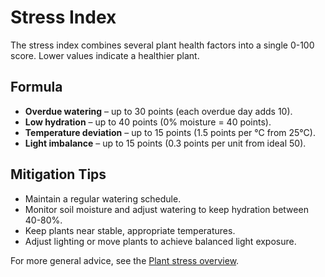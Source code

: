 # Stress Index

The stress index combines several plant health factors into a single 0-100 score.
Lower values indicate a healthier plant.

## Formula
- **Overdue watering** – up to 30 points (each overdue day adds 10).
- **Low hydration** – up to 40 points (0% moisture = 40 points).
- **Temperature deviation** – up to 15 points (1.5 points per °C from 25°C).
- **Light imbalance** – up to 15 points (0.3 points per unit from ideal 50).

## Mitigation Tips
- Maintain a regular watering schedule.
- Monitor soil moisture and adjust watering to keep hydration between 40-80%.
- Keep plants near stable, appropriate temperatures.
- Adjust lighting or move plants to achieve balanced light exposure.

For more general advice, see the [Plant stress overview](https://en.wikipedia.org/wiki/Plant_stress).
